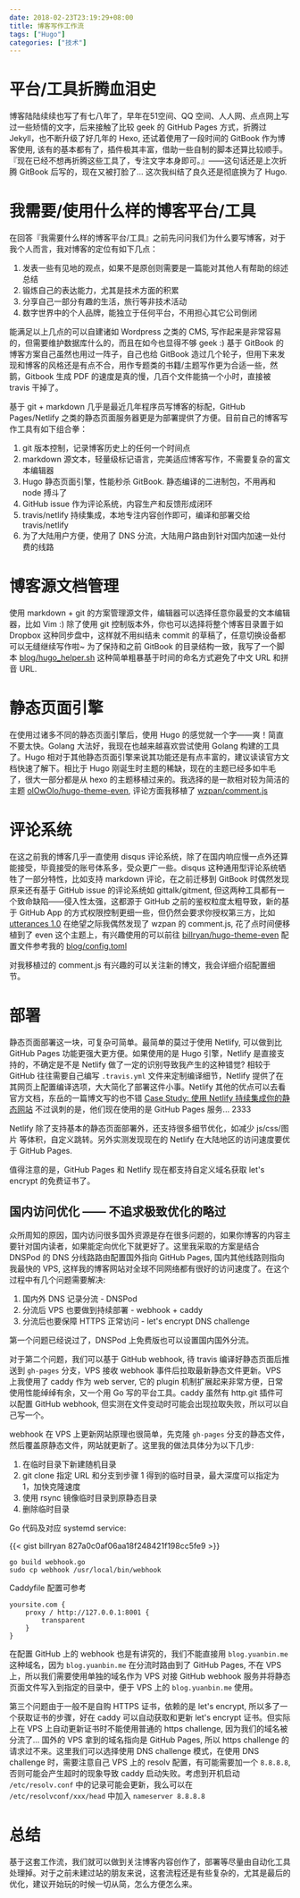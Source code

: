 ```yaml
---
date: 2018-02-23T23:19:29+08:00
title: 博客写作工作流
tags: ["Hugo"]
categories: ["技术"]
---
```


# 平台/工具折腾血泪史

博客陆陆续续也写了有七八年了，早年在51空间、QQ 空间、人人网、点点网上写过一些矫情的文字，后来接触了比较 geek 的 GitHub Pages 方式，折腾过 Jekyll，也不断升级了好几年的 Hexo, 还试着使用了一段时间的 GitBook 作为博客使用, 该有的基本都有了，插件极其丰富，借助一些自制的脚本还算比较顺手。『现在已经不想再折腾这些工具了，专注文字本身即可。』——这句话还是上次折腾 GitBook 后写的，现在又被打脸了... 这次我纠结了良久还是彻底换为了 Hugo.

# 我需要/使用什么样的博客平台/工具

在回答『我需要什么样的博客平台/工具』之前先问问我们为什么要写博客，对于我个人而言，我对博客的定位有如下几点：

1. 发表一些有见地的观点，如果不是原创则需要是一篇能对其他人有帮助的综述总结
2. 锻炼自己的表达能力，尤其是技术方面的积累
3. 分享自己一部分有趣的生活，旅行等非技术活动
4. 数字世界中的个人品牌，能独立于任何平台，不用担心其它公司倒闭

能满足以上几点的可以自建诸如 Wordpress 之类的 CMS, 写作起来是非常容易的，但需要维护数据库什么的，而且在如今也显得不够 geek :)
基于 GitBook 的博客方案自己虽然也用过一阵子，自己也给 GitBook 造过几个轮子，但用下来发现和博客的风格还是有点不合，用作专题类的书籍/主题写作更为合适一些，然鹅，Gitbook 生成 PDF 的速度是真的慢，几百个文件能搞一个小时，直接被 travis 干掉了。

基于 git + markdown 几乎是最近几年程序员写博客的标配，GitHub Pages/Netlify 之类的静态页面服务器更是为部署提供了方便。目前自己的博客写作工具有如下组合拳：

1. git 版本控制，记录博客历史上的任何一个时间点
2. markdown 源文本，轻量级标记语言，完美适应博客写作，不需要复杂的富文本编辑器
3. Hugo 静态页面引擎，性能秒杀 GitBook. 静态编译的二进制包，不用再和 node 搏斗了
4. GitHub issue 作为评论系统，内容生产和反馈形成闭环
5. travis/netlify 持续集成，本地专注内容创作即可，编译和部署交给 travis/netlify
6. 为了大陆用户方便，使用了 DNS 分流，大陆用户路由到针对国内加速一处付费的线路

# 博客源文档管理

使用 markdown + git 的方案管理源文件，编辑器可以选择任意你最爱的文本编辑器，比如 Vim :) 除了使用 git 控制版本外，你也可以选择将整个博客目录置于如 Dropbox 这种同步盘中，这样就不用纠结未 commit 的草稿了，任意切换设备都可以无缝继续写作啦~ 为了保持和之前 GitBook 的目录结构一致，我写了一个脚本 [blog/hugo_helper.sh](https://github.com/billryan/blog/blob/master/hugo_helper.sh) 这种简单粗暴基于时间的命名方式避免了中文 URL 和拼音 URL.

# 静态页面引擎

在使用过诸多不同的静态页面引擎后，使用 Hugo 的感觉就一个字——爽！简直不要太快。Golang 大法好，我现在也越来越喜欢尝试使用 Golang 构建的工具了。Hugo 相对于其他静态页面引擎来说其功能还是有点丰富的，建议读读官方文档快速了解下。相比于 Hugo 刚诞生时主题的稀缺，现在的主题已经多如牛毛了，很大一部分都是从 hexo 的主题移植过来的。我选择的是一款相对较为简洁的主题 [olOwOlo/hugo-theme-even](https://github.com/olOwOlo/hugo-theme-even), 评论方面我移植了 [wzpan/comment.js](https://github.com/wzpan/comment.js)

# 评论系统

在这之前我的博客几乎一直使用 disqus 评论系统，除了在国内响应慢一点外还算能接受，毕竟接受的账号体系多，受众更广一些。disqus 这种通用型评论系统牺牲了一部分特性，比如支持 markdown 评论，在之前迁移到 GitBook 时偶然发现原来还有基于 GitHub issue 的评论系统如 gittalk/gitment, 但这两种工具都有一个致命缺陷——侵入性太强，这都源于 GitHub 之前的鉴权粒度太粗导致，新的基于 GitHub App 的方式权限控制更细一些，但仍然会要求你授权第三方，比如 [utterances 1.0](https://github.com/utterance/utterances/pull/25) 在绝望之际我偶然发现了 wzpan 的 comment.js, 花了点时间便移植到了 even 这个主题上，有兴趣使用的可以前往 [billryan/hugo-theme-even](https://github.com/billryan/hugo-theme-even) 配置文件参考我的 [blog/config.toml](https://github.com/billryan/blog/blob/master/config.toml)

对我移植过的 comment.js 有兴趣的可以关注新的博文，我会详细介绍配置细节。

# 部署

静态页面部署这一块，可复杂可简单。最简单的莫过于使用 Netlify, 可以做到比 GitHub Pages 功能更强大更方便。如果使用的是 Hugo 引擎，Netlify 是直接支持的，不确定是不是 Netlify 做了一定的识别导致我产生的这种错觉?  相较于 GitHub 往往需要自己编写 `.travis.yml` 文件来定制编译细节，Netlify 提供了在其网页上配置编译选项，大大简化了部署这件小事。Netlify 其他的优点可以去看官方文档，东岳的一篇博文写的也不错 [Case Study: 使用 Netlify 持续集成你的静态网站](https://blog.dongyueweb.com/case_study:_%E4%BD%BF%E7%94%A8_netlify_%E6%8C%81%E7%BB%AD%E9%9B%86%E6%88%90%E4%BD%A0%E7%9A%84%E9%9D%99%E6%80%81%E7%BD%91%E7%AB%99.html) 不过讽刺的是，他们现在使用的是 GitHub Pages 服务... 2333

Netlify 除了支持基本的静态页面部署外，还支持很多细节优化，如减少 js/css/图片 等体积，自定义跳转。另外实测发现现在的 Netlify 在大陆地区的访问速度要优于 GitHub Pages.

值得注意的是，GitHub Pages 和 Netlify 现在都支持自定义域名获取 let's encrypt 的免费证书了。

## 国内访问优化 —— 不追求极致优化的略过

众所周知的原因，国内访问很多国外资源是存在很多问题的，如果你博客的内容主要针对国内读者，如果能定向优化下就更好了。这里我采取的方案是结合 DNSPod 的 DNS 分线路路由配置国外指向 GitHub Pages, 国内其他线路则指向我最快的 VPS, 这样我的博客网站对全球不同网络都有很好的访问速度了。在这个过程中有几个问题需要解决:

1. 国内外 DNS 记录分流 - DNSPod
2. 分流后 VPS 也要做到持续部署 - webhook + caddy
3. 分流后也要保障 HTTPS 正常访问 - let's encrypt DNS challenge

第一个问题已经说过了，DNSPod 上免费版也可以设置国内国外分流。

对于第二个问题，我们可以基于 GitHub webhook, 待 travis 编译好静态页面后推送到 `gh-pages` 分支，VPS 接收 webhook 事件后拉取最新静态文件更新。VPS 上我使用了 caddy 作为 web server, 它的 plugin 机制扩展起来非常方便，日常使用性能绰绰有余，又一个用 Go 写的平台工具。caddy 虽然有 http.git 插件可以配置 GitHub webhook, 但实测在文件变动时可能会出现拉取失败，所以可以自己写一个。

webhook 在 VPS 上更新网站原理也很简单，先克隆 `gh-pages` 分支的静态文件，然后覆盖原静态文件，网站就更新了。这里我的做法具体分为以下几步:

1. 在临时目录下新建随机目录
2. git clone 指定 URL 和分支到步骤 1 得到的临时目录，最大深度可以指定为 1，加快克隆速度
3. 使用 rsync 镜像临时目录到原静态目录
4. 删除临时目录

Go 代码及对应 systemd service:

{{< gist billryan 827a0c0af06aa18f248421f198cc5fe9 >}}

```
go build webhook.go
sudo cp webhook /usr/local/bin/webhook
```

Caddyfile 配置可参考

```
yoursite.com {
    proxy / http://127.0.0.1:8001 {
        transparent
    }
}
```

在配置 GitHub 上的 webhook 也是有讲究的，我们不能直接用 `blog.yuanbin.me` 这种域名，因为 `blog.yuanbin.me` 在分流时路由到了 GitHub Pages, 不在 VPS 上，所以我们需要使用单独的域名作为 VPS 对接 GitHub webhook 服务并将静态页面文件写入到指定的目录中，便于 VPS 上的 `blog.yuanbin.me` 使用。

第三个问题由于一般不是自购 HTTPS 证书，依赖的是 let's encrypt, 所以多了一个获取证书的步骤，好在 caddy 可以自动获取和更新 let's encrypt 证书。但实际上在 VPS 上自动更新证书时不能使用普通的 https challenge, 因为我们的域名被分流了... 国外的 VPS 拿到的域名指向是 GitHub Pages, 所以 https challenge 的请求过不来。这里我们可以选择使用 DNS challenge 模式，在使用 DNS challenge 时，需要注意自己 VPS 上的 resolv 配置，有可能需要加一个 `8.8.8.8`, 否则可能会产生超时的现象导致 caddy 启动失败。考虑到开机启动 `/etc/resolv.conf` 中的记录可能会更新，我么可以在 `/etc/resolvconf/xxx/head` 中加入 `nameserver 8.8.8.8`

# 总结

基于这套工作流，我们就可以做到关注博客内容创作了，部署等尽量由自动化工具处理掉。对于之前未建过站的朋友来说，这套流程还是有些复杂的，尤其是最后的优化，建议开始玩的时候一切从简，怎么方便怎么来。
